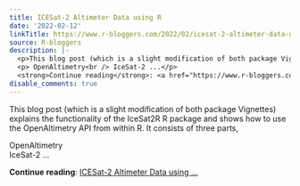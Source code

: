 ```yaml
---
title: ICESat-2 Altimeter Data using R
date: '2022-02-12'
linkTitle: https://www.r-bloggers.com/2022/02/icesat-2-altimeter-data-using-r/
source: R-bloggers
description: |-
  <p>This blog post (which is a slight modification of both package Vignettes) explains the functionality of the IceSat2R R package and shows how to use the OpenAltimetry API from within R. It consists of three parts,</p>
  <p> OpenAltimetry<br /> IceSat-2 ...</p>
  <strong>Continue reading</strong>: <a href="https://www.r-bloggers.com/2022/02/icesat-2-altimeter-data-using-r/">ICESat-2 Altimeter Data using ...
disable_comments: true
---
```

<p>This blog post (which is a slight modification of both package Vignettes) explains the functionality of the IceSat2R R package and shows how to use the OpenAltimetry API from within R. It consists of three parts,</p>
<p> OpenAltimetry<br /> IceSat-2 ...</p>
<strong>Continue reading</strong>: <a href="https://www.r-bloggers.com/2022/02/icesat-2-altimeter-data-using-r/">ICESat-2 Altimeter Data using ...